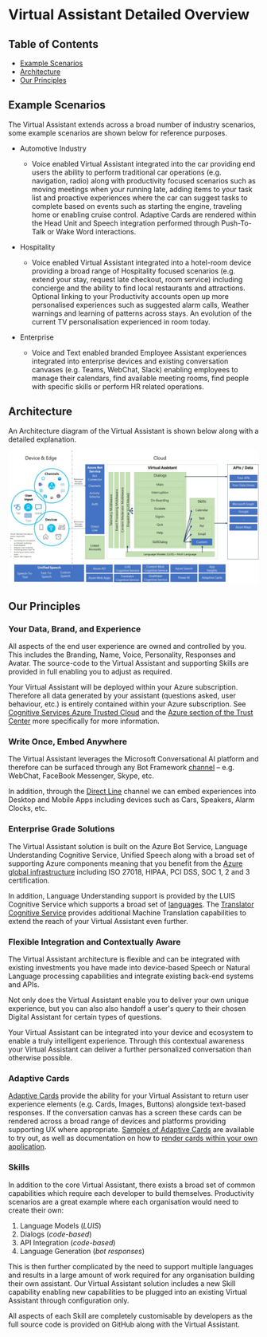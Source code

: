 # Virtual Assistant Detailed Overview

## Table of Contents
- [Example Scenarios](#example-scenarios)
- [Architecture](#architecture)
- [Our Principles](#our-principles)

## Example Scenarios

The Virtual Assistant extends across a broad number of industry scenarios, some example scenarios are shown below for reference purposes.

- Automotive Industry
  - Voice enabled Virtual Assistant integrated into the car providing end users the ability to perform traditional car operations (e.g. navigation, radio) along with productivity focused scenarios such as moving meetings when your running late, adding items to your task list and proactive experiences where the car can suggest tasks to complete based on events such as starting the engine, traveling home or enabling cruise control. Adaptive Cards are rendered within the Head Unit and Speech integration performed through Push-To-Talk or Wake Word interactions.

- Hospitality
  - Voice enabled Virtual Assistant integrated into a hotel-room device providing a broad range of Hospitality focused scenarios (e.g. extend your stay, request late checkout, room service) including concierge and the ability to find local restaurants and attractions. Optional linking to your Productivity accounts open up more personalised experiences such as suggested alarm calls, Weather warnings and learning of patterns across stays. An evolution of the current TV personalisation experienced in room today.

- Enterprise
  - Voice and Text enabled branded Employee Assistant experiences integrated into enterprise devices and existing conversation canvases (e.g. Teams, WebChat, Slack) enabling employees to manage their calendars, find available meeting rooms, find people with specific skills or perform HR related operations.

## Architecture

An Architecture diagram of the Virtual Assistant is shown below along with a detailed explanation.

![Virtual Assistant Architecture](../media/virtualassistant-architecture.jpg)

## Our Principles

### Your Data, Brand, and Experience
All aspects of the end user experience are owned and controlled by you. This includes the Branding, Name, Voice, Personality, Responses and Avatar. The source-code to the Virtual Assistant and supporting Skills are provided in full enabling you to adjust as required.

Your Virtual Assistant will be deployed within your Azure subscription. Therefore all data generated by your assistant (questions asked, user behaviour, etc.) is entirely contained within your Azure subscription. See [Cognitive Services Azure Trusted Cloud](https://www.microsoft.com/en-us/trustcenter/cloudservices/cognitiveservices) and the [Azure section of the Trust Center](https://www.microsoft.com/en-us/TrustCenter/CloudServices/Azure) more specifically for more information.

### Write Once, Embed Anywhere
The Virtual Assistant leverages the Microsoft Conversational AI platform and therefore can be surfaced through any Bot Framework [channel](https://docs.microsoft.com/en-us/azure/bot-service/bot-service-manage-channels?view=azure-bot-service-4.0) – e.g. WebChat, FaceBook Messenger, Skype, etc. 

In addition, through the [Direct Line](https://docs.microsoft.com/en-us/azure/bot-service/rest-api/bot-framework-rest-direct-line-3-0-concepts?view=azure-bot-service-4.0) channel we can embed experiences into Desktop and Mobile Apps including devices such as Cars, Speakers, Alarm Clocks, etc.

### Enterprise Grade Solutions
The Virtual Assistant solution is built on the Azure Bot Service, Language Understanding Cognitive Service, Unified Speech along with a broad set of supporting Azure components meaning that you benefit from the [Azure global infrastructure](https://azure.microsoft.com/en-gb/global-infrastructure/) including ISO 27018, HIPAA, PCI DSS, SOC 1, 2 and 3 certification.

In addition, Language Understanding support is provided by the LUIS Cognitive Service which supports a broad set of [languages](https://docs.microsoft.com/en-us/azure/cognitive-services/luis/luis-supported-languages). The [Translator Cognitive Service](https://azure.microsoft.com/en-us/services/cognitive-services/translator-text-api/) provides additional Machine Translation capabilities to extend the reach of your Virtual Assistant even further.

### Flexible Integration and Contextually Aware
The Virtual Assistant architecture is flexible and can be integrated with existing investments you have made into device-based Speech or Natural Language processing capabilities and integrate existing back-end systems and APIs.

Not only does the Virtual Assistant enable you to deliver your own unique experience, but you can also also handoff a user's query to their chosen Digital Assistant for certain types of questions.

Your Virtual Assistant can be integrated into your device and ecosystem to enable a truly intelligent experience. 
Through this contextual awareness your Virtual Assistant can deliver a further personalized conversation than otherwise possible.

### Adaptive Cards
[Adaptive Cards](https://adaptivecards.io/) provide the ability for your Virtual Assistant to return user experience elements (e.g. Cards, Images, Buttons) alongside text-based responses. 
If the conversation canvas has a screen these cards can be rendered across a broad range of devices and platforms providing supporting UX where appropriate. 
[Samples of Adaptive Cards](https://adaptivecards.io/samples/) are available to try out, as well as documentation on how to [render cards within your own application](https://docs.microsoft.com/en-us/adaptive-cards/rendering-cards/getting-started).

### Skills
In addition to the core Virtual Assistant, there exists a broad set of common capabilities which require each developer to build themselves. 
Productivity scenarios are a great example where each organisation would need to create their own:
1. Language Models (*LUIS*)
2. Dialogs (*code-based*)
3. API Integration (*code-based*)
4. Language Generation (*bot responses*)

This is then further complicated by the need to support multiple languages and results in a large amount of work required for any organisation building their own assistant.
Our Virtual Assistant solution includes a new Skill capability enabling new capabilities to be plugged into an existing Virtual Assistant through configuration only.

All aspects of each Skill are completely customisable by developers as the full source code is provided on GitHub along with the Virtual Assistant.
